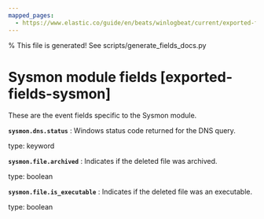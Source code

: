 ```yaml
---
mapped_pages:
  - https://www.elastic.co/guide/en/beats/winlogbeat/current/exported-fields-sysmon.html
---
```


% This file is generated! See scripts/generate_fields_docs.py

# Sysmon module fields [exported-fields-sysmon]

These are the event fields specific to the Sysmon module.

**`sysmon.dns.status`**
:   Windows status code returned for the DNS query.

type: keyword


**`sysmon.file.archived`**
:   Indicates if the deleted file was archived.

type: boolean


**`sysmon.file.is_executable`**
:   Indicates if the deleted file was an executable.

type: boolean


